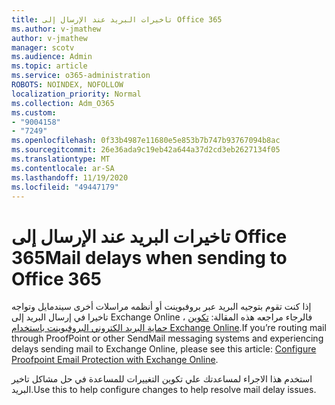 ```yaml
---
title: تاخيرات البريد عند الإرسال إلى Office 365
ms.author: v-jmathew
author: v-jmathew
manager: scotv
ms.audience: Admin
ms.topic: article
ms.service: o365-administration
ROBOTS: NOINDEX, NOFOLLOW
localization_priority: Normal
ms.collection: Adm_O365
ms.custom:
- "9004158"
- "7249"
ms.openlocfilehash: 0f33b4987e11680e5e853b7b747b93767094b8ac
ms.sourcegitcommit: 26e36ada9c19eb42a644a37d2cd3eb2627134f05
ms.translationtype: MT
ms.contentlocale: ar-SA
ms.lasthandoff: 11/19/2020
ms.locfileid: "49447179"
---
```

# <a name="mail-delays-when-sending-to-office-365"></a><span data-ttu-id="86f6f-102">تاخيرات البريد عند الإرسال إلى Office 365</span><span class="sxs-lookup"><span data-stu-id="86f6f-102">Mail delays when sending to Office 365</span></span>

<span data-ttu-id="86f6f-103">إذا كنت تقوم بتوجيه البريد عبر بروفبوينت أو أنظمه مراسلات أخرى سيندمايل وتواجه تاخيرا في إرسال البريد إلى Exchange Online ، فالرجاء مراجعه هذه المقالة: [تكوين حماية البريد الكتروني البروفبوينت باستخدام Exchange Online](https://docs.microsoft.com/exchange/troubleshoot/email-delivery/configure-proofpoint-with-exchange).</span><span class="sxs-lookup"><span data-stu-id="86f6f-103">If you’re routing mail through ProofPoint or other SendMail messaging systems and experiencing delays sending mail to Exchange Online, please see this article: [Configure Proofpoint Email Protection with Exchange Online](https://docs.microsoft.com/exchange/troubleshoot/email-delivery/configure-proofpoint-with-exchange).</span></span>

<span data-ttu-id="86f6f-104">استخدم هذا الاجراء لمساعدتك علي تكوين التغييرات للمساعدة في حل مشاكل تاخير البريد.</span><span class="sxs-lookup"><span data-stu-id="86f6f-104">Use this to help configure changes to help resolve mail delay issues.</span></span>
